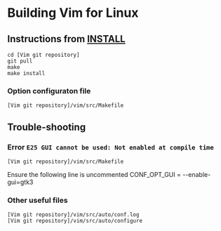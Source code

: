 # Building Vim for Linux
## Instructions from [INSTALL](https://github.com/vim/vim/blob/master/src/INSTALL)
    cd [Vim git repository]
    git pull
    make
    make install
### Option configuraton file
    [Vim git repository]/vim/src/Makefile
## Trouble-shooting
### Error `E25 GUI cannot be used: Not enabled at compile time`
    [Vim git repository]/vim/src/Makefile
Ensure the following line is uncommented
    CONF_OPT_GUI = --enable-gui=gtk3
### Other useful files
    [Vim git repository]/vim/src/auto/conf.log
    [Vim git repository]/vim/src/auto/configure
